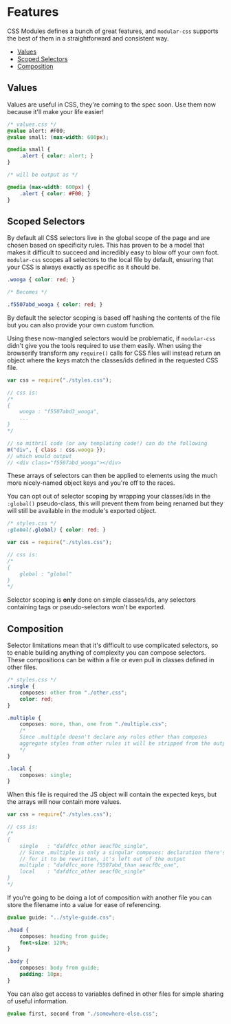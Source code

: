 # Features

CSS Modules defines a bunch of great features, and `modular-css` supports the best of them in a straightforward and consistent way.

- [Values](#values)
- [Scoped Selectors](#scoped-selectors)
- [Composition](#composition)

## Values

Values are useful in CSS, they're coming to the spec soon. Use them now because it'll make your life easier!

```css
/* values.css */
@value alert: #F00;
@value small: (max-width: 600px);

@media small {
    .alert { color: alert; }
}

/* will be output as */

@media (max-width: 600px) {
    .alert { color: #F00; }
}
```

## Scoped Selectors

By default all CSS selectors live in the global scope of the page and are chosen based on specificity rules. This has proven to be a model that makes it difficult to succeed and incredibly easy to blow off your own foot. `modular-css` scopes all selectors to the local file by default, ensuring that your CSS is always exactly as specific as it should be.

```css
.wooga { color: red; }

/* Becomes */

.f5507abd_wooga { color: red; }
```

By default the selector scoping is based off hashing the contents of the file but you can also provide your own custom function.

Using these now-mangled selectors would be problematic, if `modular-css` didn't give you the tools required to use them easily. When using the browserify transform any `require()` calls for CSS files will instead return an object where the keys match the classes/ids defined in the requested CSS file.

```js
var css = require("./styles.css");

// css is:
/*
{
    wooga : "f5507abd3_wooga",
    ...
}
*/

// so mithril code (or any templating code!) can do the following
m("div", { class : css.wooga });
// which would output
// <div class="f5507abd_wooga"></div>
```

These arrays of selectors can then be applied to elements using the much more nicely-named object keys and you're off to the races.

You can opt out of selector scoping by wrapping your classes/ids in the `:global()` pseudo-class, this will prevent them from being renamed but they will still be available in the module's exported object.

```css
/* styles.css */
:global(.global) { color: red; }
```
```js
var css = require("./styles.css");

// css is:
/*
{
    global : "global"
}
*/
```

Selector scoping is **only** done on simple classes/ids, any selectors containing tags or pseudo-selectors won't be exported.

## Composition

Selector limitations mean that it's difficult to use complicated selectors, so to enable building anything of complexity you can compose selectors. These compositions can be within a file or even pull in classes defined in other files.

```css
/* styles.css */
.single {
    composes: other from "./other.css";
    color: red;
}

.multiple {
    composes: more, than, one from "./multiple.css";
    /*
    Since .multiple doesn't declare any rules other than composes
    aggregate styles from other rules it will be stripped from the output
    */
}

.local {
    composes: single;
}
```

When this file is required the JS object will contain the expected keys, but the arrays will now contain more values.

```js
var css = require("./styles.css");

// css is:
/*
{
    single   : "dafdfcc_other aeacf0c_single",
    // Since .multiple is only a singular composes: declaration there's no need
    // for it to be rewritten, it's left out of the output
    multiple : "dafdfcc_more f5507abd_than aeacf0c_one",
    local    : "dafdfcc_other aeacf0c_single"
}
*/
```

If you're going to be doing a lot of composition with another file you can store the filename into a value for ease of referencing.

```css
@value guide: "../style-guide.css";

.head {
    composes: heading from guide;
    font-size: 120%;
}

.body {
    composes: body from guide;
    padding: 10px;
}
```

You can also get access to variables defined in other files for simple sharing of useful information.

```css
@value first, second from "./somewhere-else.css";
```

